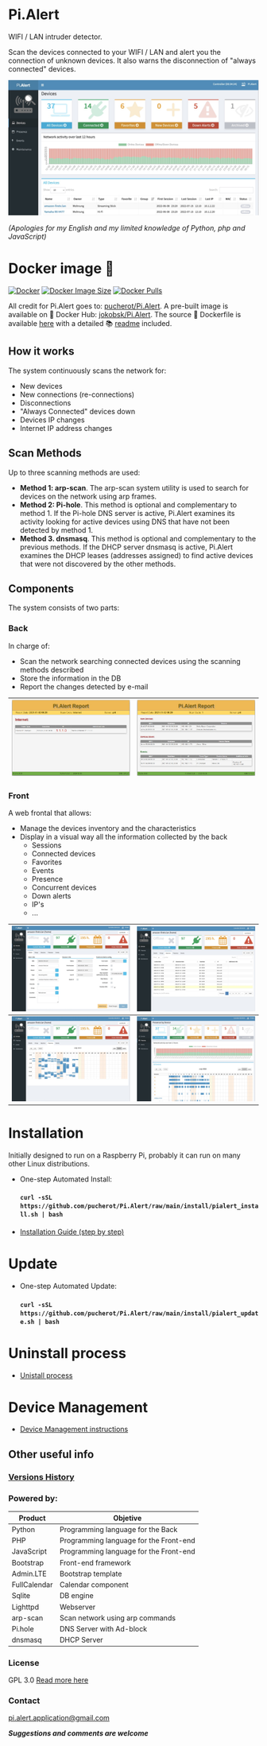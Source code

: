 # Pi.Alert
<!--- --------------------------------------------------------------------- --->

WIFI / LAN intruder detector.

Scan the devices connected to your WIFI / LAN and alert you the connection of
unknown devices. It also warns the disconnection of "always connected" devices.

![Main screen][main]

*(Apologies for my English and my limited knowledge of Python, php and
JavaScript)*

# Docker image :whale:
[![Docker](https://github.com/jokob-skPi.Alert/actions/workflows/docker.yml/badge.svg)](https://github.com/jokob-sk/Pi.Alert/actions/workflows/docker.yml)
[![Docker Image Size](https://img.shields.io/docker/image-size/jokobsk/pi.alert?logo=Docker)](https://hub.docker.com/r/jokobsk/pi.alert)
  <a href="https://hub.docker.com/r/jokobsk/pi.alert">
    <img src="https://img.shields.io/docker/pulls/jokobsk/pi.alert?logo=docker&color=0aa8d2&logoColor=fff" alt="Docker Pulls">
  </a>

All credit for Pi.Alert goes to: [pucherot/Pi.Alert](https://github.com/pucherot/Pi.Alert).
A pre-built image is available on :whale: Docker Hub: [jokobsk/Pi.Alert](https://registry.hub.docker.com/r/jokobsk/pi.alert).
The source :page_facing_up: Dockerfile is available [here](https://github.com/jokob-sk/Pi.Alert/blob/main/Dockerfile) with a detailed :books: [readme](https://github.com/jokob-sk/Pi.Alert/blob/main//dockerfiles/README.md) included.

## How it works
The system continuously scans the network for:
  - New devices
  - New connections (re-connections)
  - Disconnections
  - "Always Connected" devices down
  - Devices IP changes
  - Internet IP address changes

## Scan Methods
Up to three scanning methods are used:
  - **Method 1: arp-scan**. The arp-scan system utility is used to search
        for devices on the network using arp frames.
  - **Method 2: Pi-hole**. This method is optional and complementary to
        method 1. If the Pi-hole DNS server is active, Pi.Alert examines its
        activity looking for active devices using DNS that have not been
        detected by method 1.
  - **Method 3. dnsmasq**. This method is optional and complementary to the
        previous methods. If the DHCP server dnsmasq is active, Pi.Alert
        examines the DHCP leases (addresses assigned) to find active devices
        that were not discovered by the other methods.

## Components
The system consists of two parts:

### Back
In charge of:
  - Scan the network searching connected devices using the scanning methods
    described
  - Store the information in the DB
  - Report the changes detected by e-mail

  | ![Report 1][report1] | ![Report 2][report2] |
  | -------------------- | -------------------- |

### Front
A web frontal that allows:
  - Manage the devices inventory and the characteristics
  - Display in a visual way all the information collected by the back
    - Sessions
    - Connected devices
    - Favorites
    - Events
    - Presence
    - Concurrent devices
    - Down alerts
    - IP's
    - ...

  | ![Screen 1][screen1] | ![Screen 2][screen2] |
  | -------------------- | -------------------- |
  | ![Screen 3][screen3] | ![Screen 4][screen4] |


# Installation
<!--- --------------------------------------------------------------------- --->
Initially designed to run on a Raspberry Pi, probably it can run on many other
Linux distributions.

- One-step Automated Install:
  #### `curl -sSL https://github.com/pucherot/Pi.Alert/raw/main/install/pialert_install.sh | bash`

- [Installation Guide (step by step)](docs/INSTALL.md)


# Update
<!--- --------------------------------------------------------------------- --->
- One-step Automated Update:
  #### `curl -sSL https://github.com/pucherot/Pi.Alert/raw/main/install/pialert_update.sh | bash`

# Uninstall process
<!--- --------------------------------------------------------------------- --->
  - [Unistall process](docs/UNINSTALL.md)


# Device Management
<!--- --------------------------------------------------------------------- --->
  - [Device Management instructions](docs/DEVICE_MANAGEMENT.md)


## Other useful info
<!--- --------------------------------------------------------------------- --->

### [Versions History](docs/VERSIONS_HISTORY.md)

### Powered by:
  | Product      | Objetive                               |
  | ------------ | -------------------------------------- |
  | Python       | Programming language for the Back      |
  | PHP          | Programming language for the Front-end |
  | JavaScript   | Programming language for the Front-end |
  | Bootstrap    | Front-end framework                    |
  | Admin.LTE    | Bootstrap template                     |
  | FullCalendar | Calendar component                     |
  | Sqlite       | DB engine                              |
  | Lighttpd     | Webserver                              |
  | arp-scan     | Scan network using arp commands        |
  | Pi.hole      | DNS Server with Ad-block               |
  | dnsmasq      | DHCP Server                            |

### License
  GPL 3.0
  [Read more here](LICENSE.txt)

### Contact
  pi.alert.application@gmail.com
  
  ***Suggestions and comments are welcome***
  

<!--- --------------------------------------------------------------------- --->
[main]:    ./docs/img/1_devices.jpg           "Main screen"
[screen1]: ./docs/img/2_1_device_details.jpg  "Screen 1"
[screen2]: ./docs/img/2_2_device_sessions.jpg "Screen 2"
[screen3]: ./docs/img/2_3_device_presence.jpg "Screen 3"
[screen4]: ./docs/img/3_presence.jpg          "Screen 4"
[report1]: ./docs/img/4_report_1.jpg          "Report sample 1"
[report2]: ./docs/img/4_report_2.jpg          "Report sample 2"

